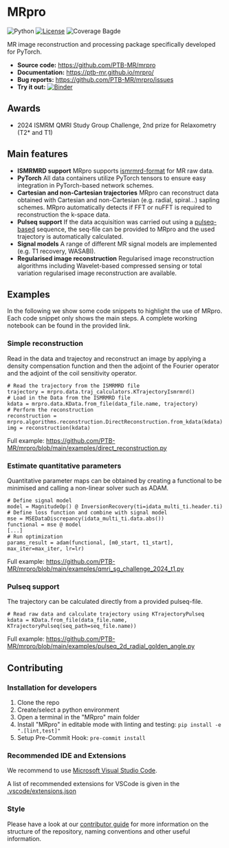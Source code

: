 # MRpro

![Python](https://img.shields.io/badge/python-3.11%20%7C%203.12-blue)
[![License](https://img.shields.io/badge/License-Apache%202.0-blue.svg)](https://opensource.org/licenses/Apache-2.0)
![Coverage Bagde](https://img.shields.io/endpoint?url=https://gist.githubusercontent.com/ckolbPTB/48e334a10caf60e6708d7c712e56d241/raw/coverage.json)

MR image reconstruction and processing package specifically developed for PyTorch.

- **Source code:** https://github.com/PTB-MR/mrpro
- **Documentation:** https://ptb-mr.github.io/mrpro/
- **Bug reports:** https://github.com/PTB-MR/mrpro/issues
- **Try it out:** [![Binder](https://mybinder.org/badge_logo.svg)](https://mybinder.org/v2/gh/PTB-MR/mrpro.git/main?labpath=examples) 

## Awards
- 2024 ISMRM QMRI Study Group Challenge, 2nd prize for Relaxometry (T2* and T1)


## Main features

- **ISMRMRD support** MRpro supports [ismrmrd-format](https://ismrmrd.readthedocs.io/en/latest/) for MR raw data. 
- **PyTorch** All data containers utilize PyTorch tensors to ensure easy integration in PyTorch-based network schemes.
- **Cartesian and non-Cartesian trajectories** MRpro can reconstruct data obtained with Cartesian and non-Cartesian (e.g. radial, spiral...) sapling schemes. MRpro automatically detects if FFT or nuFFT is required to reconstruction the k-space data. 
- **Pulseq support** If the data acquisition was carried out using a [pulseq-based](http://pulseq.github.io/) sequence, the seq-file can be provided to MRpro and the used trajectory is automatically calculated.
- **Signal models** A range of different MR signal models are implemented (e.g. T1 recovery, WASABI).
- **Regularised image reconstruction** Regularised image reconstruction algorithms including Wavelet-based compressed sensing or total variation regularised image reconstruction are available.

## Examples
In the following we show some code snippets to highlight the use of MRpro. Each code snippet only shows the main steps. A complete working notebook can be found in the provided link. 

### Simple reconstruction
Read in the data and trajectoy and reconstruct an image by applying a density compensation function and then the adjoint of the Fourier operator and the adjoint of the coil sensitivity operator.
````
# Read the trajectory from the ISMRMRD file
trajectory = mrpro.data.traj_calculators.KTrajectoryIsmrmrd()
# Load in the Data from the ISMRMRD file
kdata = mrpro.data.KData.from_file(data_file.name, trajectory)
# Perform the reconstruction
reconstruction = mrpro.algorithms.reconstruction.DirectReconstruction.from_kdata(kdata)
img = reconstruction(kdata)
````
Full example: https://github.com/PTB-MR/mrpro/blob/main/examples/direct_reconstruction.py


### Estimate quantitative parameters
Quantitative parameter maps can be obtained by creating a functional to be minimised and calling a non-linear solver such as ADAM.
````
# Define signal model
model = MagnitudeOp() @ InversionRecovery(ti=idata_multi_ti.header.ti)
# Define loss function and combine with signal model
mse = MSEDataDiscrepancy(idata_multi_ti.data.abs())
functional = mse @ model
[...]
# Run optimization
params_result = adam(functional, [m0_start, t1_start], max_iter=max_iter, lr=lr)
````
Full example: https://github.com/PTB-MR/mrpro/blob/main/examples/qmri_sg_challenge_2024_t1.py

### Pulseq support
The trajectory can be calculated directly from a provided pulseq-file.
````
# Read raw data and calculate trajectory using KTrajectoryPulseq
kdata = KData.from_file(data_file.name, KTrajectoryPulseq(seq_path=seq_file.name))
````
Full example: https://github.com/PTB-MR/mrpro/blob/main/examples/pulseq_2d_radial_golden_angle.py


## Contributing

### Installation for developers

1. Clone the repo
2. Create/select a python environment
3. Open a terminal in the "MRpro" main folder
4. Install "MRpro" in editable mode with linting and testing: ``` pip install -e ".[lint,test]" ```
5. Setup Pre-Commit Hook: ``` pre-commit install ```

### Recommended IDE and Extensions

We recommend to use [Microsoft Visual Studio Code](https://code.visualstudio.com/download).

A list of recommended extensions for VSCode is given in the [.vscode/extensions.json](.vscode\extensions.json)


### Style

Please have a look at our [contributor guide](https://ptb-mr.github.io/mrpro/contributor_guide.html) for more information on the structure of the repository, naming conventions and other useful information. 
